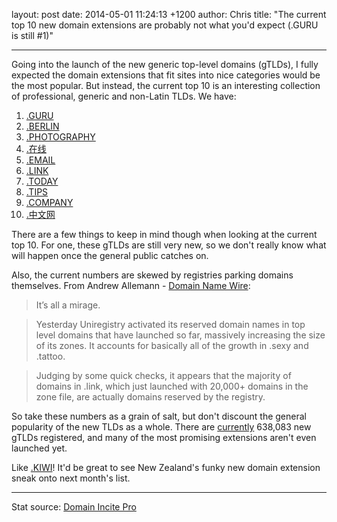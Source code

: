 layout: post
date: 2014-05-01 11:24:13 +1200
author: Chris
title: "The current top 10 new domain extensions are probably not what you'd expect (.GURU is still #1)"

----

<!-- excerpt -->

Going into the launch of the new generic top-level domains (gTLDs), I fully expected the domain extensions that fit sites into nice categories would be the most popular. But instead, the current top 10 is an interesting collection of professional, generic and non-Latin TLDs. We have:

1. [.GURU](https://iwantmyname.com/domains/dot-guru)
2. [.BERLIN](https://iwantmyname.com/domains/dot-berlin)
3. [.PHOTOGRAPHY](https://iwantmyname.com/domains/dot-photography)
4. [.在线](https://iwantmyname.com/domains/dot-%E5%9C%A8%E7%BA%BF)
5. [.EMAIL](https://iwantmyname.com/domains/dot-email)
6. [.LINK](https://iwantmyname.com/domains/dot-link)
7. [.TODAY](https://iwantmyname.com/domains/dot-today)
8. [.TIPS](https://iwantmyname.com/domains/dot-tips)
9. [.COMPANY](https://iwantmyname.com/domains/dot-company)
10. [.中文网](https://iwantmyname.com/domains/dot-%E4%B8%AD%E6%96%87%E7%BD%91)

<!-- /excerpt -->

There are a few things to keep in mind though when looking at the current top 10. For one, these gTLDs are still very new, so we don't really know what will happen once the general public catches on.

Also, the current numbers are skewed by registries parking domains themselves. From Andrew Allemann - [Domain Name Wire](http://domainnamewire.com/2014/04/16/uniregistry-activates-thousands-of-reserved-domains-per-tld/):

>It’s all a mirage.

>Yesterday Uniregistry activated its reserved domain names in top level domains that have launched so far, massively increasing the size of its zones. It accounts for basically all of the growth in .sexy and .tattoo.

>Judging by some quick checks, it appears that the majority of domains in .link, which just launched with 20,000+ domains in the zone file, are actually domains reserved by the registry.

So take these numbers as a grain of salt, but don't discount the general popularity of the new TLDs as a whole. There are [currently](http://ntldstats.com/) 638,083 new gTLDs registered, and many of the most promising extensions aren't even launched yet. 

Like [.KIWI](https://iwantmyname.com/domains/dot-kiwi)! It'd be great to see New Zealand's funky new domain extension sneak onto next month's list. 

***

Stat source: [Domain Incite Pro](http://domainincite.com/pro/new-gtld-zone-file-report/)